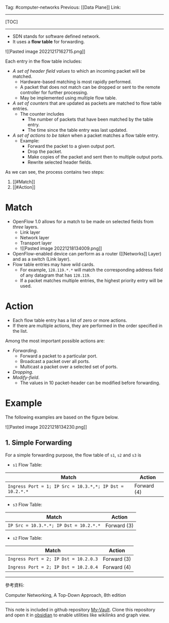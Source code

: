 Tag: #computer-networks 
Previous: [[Data Plane]]
Link: 

---

[TOC]

---

- SDN stands for software defined network.
- It uses a **flow table** for forwarding.

![[Pasted image 20221217162715.png]]

Each entry in the flow table includes:

- *A set of header field values* to which an incoming packet will be matched.
	- Hardware-based matching is most rapidly performed.
	- A packet that does not match can be dropped or sent to the remote controller for further processing.
	- May be implemented using multiple flow table.
- *A set of counters* that are updated as packets are matched to flow table entries.
	- The counter includes 
		- The number of packets that have been matched by the table entry.
		- The time since the table entry was last updated.
- *A set of actions to be taken* when a packet matches a flow table entry.
	- Example:
		- Forward the packet to a given output port.
		- Drop the packet.
		- Make copies of the packet and sent then to multiple output ports.
		- Rewrite selected header fields.

As we can see, the process contains two steps:

1. [[#Match]]
2. [[#Action]]

# Match

- OpenFlow 1.0 allows for a match to be made on selected fields from *three* layers.
	- Link layer
	- Network layer
	- Transport layer
	- ![[Pasted image 20221218134009.png]]
- OpenFlow-enabled device can perform as a router ([[Networks]] Layer) and as a switch (Link layer).
- Flow table entries may have wild cards.
	- For example, `128.119.*.*` will match the corresponding address field of any datagram that has `128.119`.
	- If a packet matches multiple entries, the highest priority entry will be used.

# Action

- Each flow table entry has a list of zero or more actions.
- If there are multiple actions, they are performed in the order specified in the list.

Among the most important possible actions are:

- *Forwarding*.
	- Forward a packet to a particular port.
	- Broadcast a packet over all ports.
	- Multicast a packet over a selected set of ports.
- *Dropping*.
- *Modify-field*.
	- The values in 10 packet-header can be modified before forwarding.

# Example

The following examples are based on the figure below.

![[Pasted image 20221218134230.png]]

## 1. Simple Forwarding

For a simple forwarding purpose, the flow table of `s1`, `s2` and `s3` is

- `s1` Flow Table:

| Match                                                    | Action      |
| -------------------------------------------------------- | ----------- |
| `Ingress Port = 1; IP Src = 10.3.*,*; IP Dst = 10.2.*.*` | Forward (4) |
- `s3` Flow Table:

| Match                                  | Action      |
| -------------------------------------- | ----------- |
| `IP Src = 10.3.*.*; IP Dst = 10.2.*.*` | Forward (3) |
- `s2` Flow Table:

| Match                                 | Action      |
| ------------------------------------- | ----------- |
| `Ingress Port = 2; IP Dst = 10.2.0.3` | Forward (3) |
| `Ingress Port = 2; IP Dst = 10.2.0.4` | Forward (4) | 

---

參考資料:

Computer Networking, A Top-Down Approach, 8th edition

---

This note is included in github repository [My-Vault](https://github.com/LittleD3092/My-Vault.git). Clone this repository and open it in [obsidian](https://obsidian.md/) to enable utilities like wikilinks and graph view.